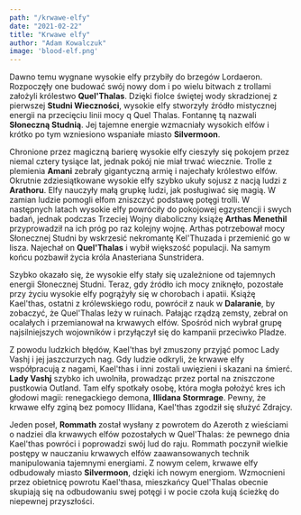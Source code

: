 ```yaml
---
path: "/krwawe-elfy"
date: "2021-02-22"
title: "Krwawe elfy"
author: "Adam Kowalczuk"
image: 'blood-elf.png'
---
```

Dawno temu wygnane wysokie elfy przybiły do brzegów Lordaeron. Rozpoczęły one budować swój nowy dom i po wielu bitwach z trollami założyli królestwo **Quel'Thalas**. Dzięki fiolce świętej wody skradzionej z pierwszej **Studni Wieczności**, wysokie elfy stworzyły źródło mistycznej energii na przecięciu linii mocy q Quel Thalas. Fontannę tą nazwali **Słoneczną Studnią**. Jej tajemne energie wzmacniały wysokich elfów i krótko po tym wzniesiono wspaniałe miasto **Silvermoon**.

Chronione przez magiczną barierę wysokie elfy cieszyły się pokojem przez niemal cztery tysiące lat, jednak pokój nie miał trwać wiecznie. Trolle z plemienia **Amani** zebrały gigantyczną armię i najechały królestwo elfów. Okrutnie zdziesiątkowane wysokie elfy szybko ukuły sojusz z nacją ludzi z **Arathoru**. Elfy nauczyły małą grupkę ludzi, jak posługiwać się magią. W zamian ludzie pomogli elfom zniszczyć podstawę potęgi trolli. W następnych latach wysokie elfy powróciły do pokojowej egzystencji i swych badań, jednak podczas Trzeciej Wojny diaboliczny książę **Arthas Menethil** przyprowadził na ich próg po raz kolejny wojnę. Arthas potrzebował mocy Słonecznej Studni by wskrzesić nekromantę Kel'Thuzada i przemienić go w lisza. Najechał on **Quel'Thalas** i wybił większość populacji. Na samym końcu pozbawił życia króla Anasteriana Sunstridera.

Szybko okazało się, że wysokie elfy stały się uzależnione od tajemnych energii Słonecznej Studni. Teraz, gdy źródło ich mocy zniknęło, pozostałe przy życiu wysokie elfy pogrążyły się w chorobach i apatii. Książę Kael'thas, ostatni z królewskiego rodu, powrócił z nauk w **Dalaranie**, by zobaczyć, że Quel'Thalas leży w ruinach. Pałając rządzą zemsty, zebrał on ocalałych i przemianował na krwawych elfów. Spośród nich wybrał grupę najsilniejszych wojowników i przyłączył się do kampanii przeciwko Pladze.

Z powodu ludzkich błędów, Kael'thas był zmuszony przyjąć pomoc Lady Vashj i jej jaszczurzych nag. Gdy ludzie odkryli, że krwawe elfy współpracują z nagami, Kael'thas i inni zostali uwięzieni i skazani na śmierć. **Lady Vashj** szybko ich uwolniła, prowadząc przez portal na zniszczone pustkowia Outland. Tam elfy spotkały osobę, która mogła położyć kres ich głodowi magii: renegackiego demona, **Illidana Stormrage**. Pewny, że krwawe elfy zginą bez pomocy Illidana, Kael'thas zgodził się służyć Zdrajcy.

Jeden poseł, **Rommath** został wysłany z powrotem do Azeroth z wieściami o nadziei dla krwawych elfów pozostałych w Quel'Thalas: że pewnego dnia Kael'thas powróci i poprowadzi swój lud do raju. Rommath poczynił wielkie postępy w nauczaniu krwawych elfów zaawansowanych technik manipulowania tajemnymi energiami. Z nowym celem, krwawe elfy odbudowały miasto **Silvermoon**, dzięki ich nowym energiom. Wzmocnieni przez obietnicę powrotu Kael'thasa, mieszkańcy Quel'Thalas obecnie skupiają się na odbudowaniu swej potęgi i w pocie czoła kują ścieżkę do niepewnej przyszłości.

